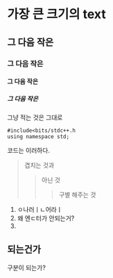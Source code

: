 # 가장 큰 크기의 text
## 그 다음 작은
### 그 다음 작은
#### 그 다음 작은
##### 그 다음 작은
그냥 적는 것은 그대로

```
#include<bits/stdc++.h
using namespace std;
```
코드는 이러하다.
> 겹치는 것과
> > 아닌 것
> > > 구별 해주는 것

1. ㅇ나러ㅣㄴ어라ㅣ
2.  왜 엔ㄷ터가 안되는거?
3.  
되는건가
------------------
구분이 되는가?
